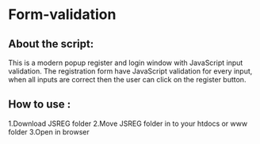 # Form-validation
About the script:
------------------------------------------------------------------------------
This is a modern  popup register and login window with JavaScript input validation.
The registration form have JavaScript validation for every input, when all inputs are correct then the user can click on the register button.

How to use :
-----------------------------------------------------------------------------
1.Download JSREG folder
2.Move JSREG folder in to your htdocs or www folder
3.Open in browser

